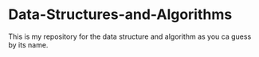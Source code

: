 # Data-Structures-and-Algorithms
This is my repository for the data structure and algorithm as you ca guess by its name.

